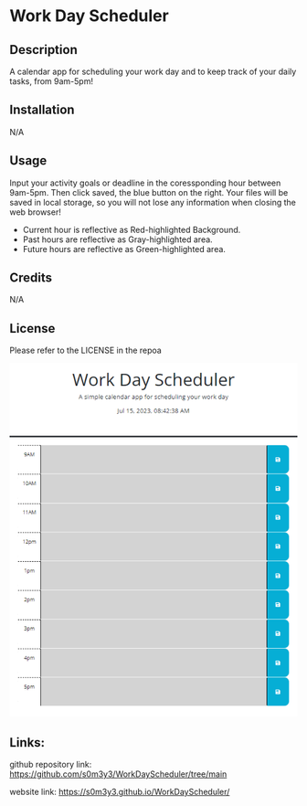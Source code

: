 # Work Day Scheduler

## Description
A calendar app for scheduling your work day and to keep track of your daily tasks, from 9am-5pm! 

## Installation

N/A

## Usage
Input your activity goals or deadline in the coressponding hour between 9am-5pm. Then click saved, the blue button on the right. Your files will be saved in local storage, so you will not lose any information when closing the web browser!  
* Current hour is reflective as Red-highlighted Background. 
* Past hours are reflective as Gray-highlighted area.
* Future hours are reflective as Green-highlighted area.  


## Credits

N/A

## License
Please refer to the LICENSE in the repoa

![image](./Assets/sample.png)

## Links: 

github repository link: https://github.com/s0m3y3/WorkDayScheduler/tree/main

website link: https://s0m3y3.github.io/WorkDayScheduler/
